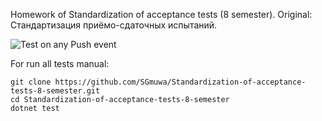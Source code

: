 Homework of Standardization of acceptance tests (8 semester). Original: Стандартизация приёмо-сдаточных испытаний.

![Test on any Push event](https://github.com/SGmuwa/Standardization-of-acceptance-tests-8-semester/workflows/Test%20on%20any%20Push%20event/badge.svg)

For run all tests manual:
```
git clone https://github.com/SGmuwa/Standardization-of-acceptance-tests-8-semester.git
cd Standardization-of-acceptance-tests-8-semester
dotnet test
```
